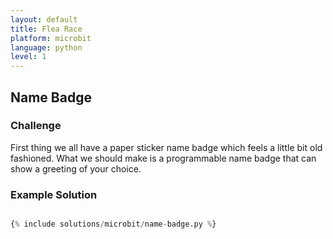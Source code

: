 ```yaml
---
layout: default
title: Flea Race
platform: microbit
language: python
level: 1
---
```

## Name Badge

### Challenge

First thing we all have a paper sticker name badge which feels a little bit old fashioned. What we should make is a programmable 
name badge that can show a greeting of your choice.


### Example Solution

~~~python

{% include solutions/microbit/name-badge.py %} 

~~~
